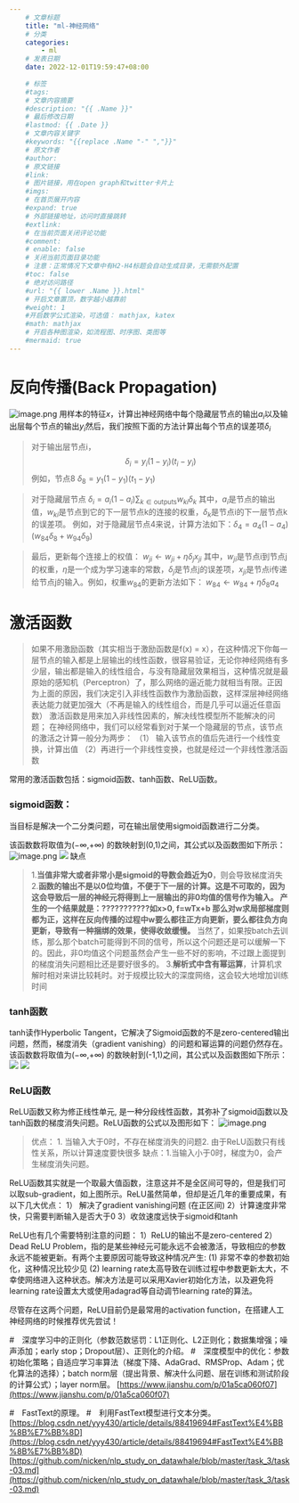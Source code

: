 ```yaml
---
    # 文章标题
    title: "ml-神经网络"
    # 分类
    categories: 
        - ml
    # 发表日期
    date: 2022-12-01T19:59:47+08:00
    
    # 标签
    #tags:
    # 文章内容摘要
    #description: "{{ .Name }}" 
    # 最后修改日期
    #lastmod: {{ .Date }}
    # 文章内容关键字
    #keywords: "{{replace .Name "-" ","}}"
    # 原文作者
    #author:
    # 原文链接
    #link:
    # 图片链接，用在open graph和twitter卡片上
    #imgs:
    # 在首页展开内容
    #expand: true
    # 外部链接地址，访问时直接跳转
    #extlink:
    # 在当前页面关闭评论功能
    #comment:
    # enable: false
    # 关闭当前页面目录功能
    # 注意：正常情况下文章中有H2-H4标题会自动生成目录，无需额外配置
    #toc: false
    # 绝对访问路径
    #url: "{{ lower .Name }}.html"
    # 开启文章置顶，数字越小越靠前
    #weight: 1
    #开启数学公式渲染，可选值： mathjax, katex
    #math: mathjax
    # 开启各种图渲染，如流程图、时序图、类图等
    #mermaid: true
--- 
```



# 反向传播(Back Propagation)
![image.png](https://upload-images.jianshu.io/upload_images/18339009-1739f2b72a6a9549.png?imageMogr2/auto-orient/strip%7CimageView2/2/w/500)
用样本的特征$x$，计算出神经网络中每个隐藏层节点的输出$a_i$以及输出层每个节点的输出$y_i$然后，我们按照下面的方法计算出每个节点的误差项$\delta_i$
>对于输出层节点i，
$$
\delta_{i}=y_{i}\left(1-y_{i}\right)\left(t_{i}-y_{i}\right)
$$
例如，节点8
$\delta_{8}=y_{1}\left(1-y_{1}\right)\left(t_{1}-y_{1}\right)$

>对于隐藏层节点
$\delta_{i}=a_{i}\left(1-a_{i}\right) \sum_{k \in \text {outputs}} w_{k i} \delta_{k}$
其中，$a_i$是节点的输出值，$w_{ki}$是节点到它的下一层节点k的连接的权重，$\delta_k$是节点i的下一层节点k的误差项。
例如，对于隐藏层节点4来说，计算方法如下：$\delta_{4}=a_{4}\left(1-a_{4}\right)\left(w_{84} \delta_{8}+w_{94} \delta_{9}\right)$

>最后，更新每个连接上的权值：
$w_{j i} \leftarrow w_{j i}+\eta \delta_{j} x_{j i}$
其中，$w_{ji}$是节点i到节点j的权重，$\eta$是一个成为学习速率的常数，$\delta_j$是节点j的误差项，$x_{ji}$是节点i传递给节点j的输入。例如，权重$w_{84}$的更新方法如下：
$w_{84} \leftarrow w_{84}+\eta \delta_{8} a_{4}$



# 激活函数
>如果不用激励函数（其实相当于激励函数是f(x) = x），在这种情况下你每一层节点的输入都是上层输出的线性函数，很容易验证，无论你神经网络有多少层，输出都是输入的线性组合，与没有隐藏层效果相当，这种情况就是最原始的感知机（Perceptron）了，那么网络的逼近能力就相当有限。正因为上面的原因，我们决定引入非线性函数作为激励函数，这样深层神经网络表达能力就更加强大（不再是输入的线性组合，而是几乎可以逼近任意函数）
激活函数是用来加入非线性因素的，解决线性模型所不能解决的问题；
 在神经网络中，我们可以经常看到对于某一个隐藏层的节点，该节点的激活之计算一般分为两步：
（1） 输入该节点的值后先进行一个线性变换，计算出值
（2）再进行一个非线性变换，也就是经过一个非线性激活函数

常用的激活函数包括：sigmoid函数、tanh函数、ReLU函数。
### sigmoid函数：
当目标是解决一个二分类问题，可在输出层使用sigmoid函数进行二分类。

 该函数数将取值为(−∞,+∞) 的数映射到(0,1)之间，其公式以及函数图如下所示：
![image.png](https://upload-images.jianshu.io/upload_images/18339009-5bd89cfb15325e55.png?imageMogr2/auto-orient/strip%7CimageView2/2/w/300)
![](https://upload-images.jianshu.io/upload_images/18339009-ce4352e48c3d9899.png?imageMogr2/auto-orient/strip%7CimageView2/2/w/300)
缺点
> 1.**当值非常大或者非常小是sigmoid的导数会趋近为0**，则会导致梯度消失
2.**函数的输出不是以0位均值，不便于下一层的计算。**这是不可取的，因为这会导致后一层的神经元将得到上一层输出的非0均值的信号作为输入。 产生的一个结果就是：**???????????如x>0, f=wTx+b 那么对w求局部梯度则都为正，这样在反向传播的过程中w要么都往正方向更新，要么都往负方向更新，导致有一种捆绑的效果，使得收敛缓慢。** 当然了，如果按batch去训练，那么那个batch可能得到不同的信号，所以这个问题还是可以缓解一下的。因此，非0均值这个问题虽然会产生一些不好的影响，不过跟上面提到的梯度消失问题相比还是要好很多的。
3.**解析式中含有幂运算**，计算机求解时相对来讲比较耗时。对于规模比较大的深度网络，这会较大地增加训练时间


### tanh函数
tanh读作Hyperbolic Tangent，它解决了Sigmoid函数的不是zero-centered输出问题，然而，梯度消失（gradient vanishing）的问题和幂运算的问题仍然存在。
该函数数将取值为(−∞,+∞) 的数映射到(-1,1)之间，其公式以及函数图如下所示：
![](https://upload-images.jianshu.io/upload_images/18339009-23dc6503cdc17b26.png?imageMogr2/auto-orient/strip%7CimageView2/2/w/300)
![](https://upload-images.jianshu.io/upload_images/18339009-037a253b499d575d.png?imageMogr2/auto-orient/strip%7CimageView2/2/w/300)
### ReLU函数
ReLU函数又称为修正线性单元, 是一种分段线性函数，其弥补了sigmoid函数以及tanh函数的梯度消失问题。ReLU函数的公式以及图形如下：
![image.png](https://upload-images.jianshu.io/upload_images/18339009-f27b342366a20935.png?imageMogr2/auto-orient/strip%7CimageView2/2/w/1240)

 >优点： 1. 当输入大于0时，不存在梯度消失的问题2. 由于ReLU函数只有线性关系，所以计算速度要快很多
缺点：1.当输入小于0时，梯度为0，会产生梯度消失问题。

ReLU函数其实就是一个取最大值函数，注意这并不是全区间可导的，但是我们可以取sub-gradient，如上图所示。ReLU虽然简单，但却是近几年的重要成果，有以下几大优点：
1） 解决了gradient vanishing问题 (在正区间)
2）计算速度非常快，只需要判断输入是否大于0
3）收敛速度远快于sigmoid和tanh

ReLU也有几个需要特别注意的问题：
1）ReLU的输出不是zero-centered
2）Dead ReLU Problem，指的是某些神经元可能永远不会被激活，导致相应的参数永远不能被更新。有两个主要原因可能导致这种情况产生: (1) 非常不幸的参数初始化，这种情况比较少见 (2) learning rate太高导致在训练过程中参数更新太大，不幸使网络进入这种状态。解决方法是可以采用Xavier初始化方法，以及避免将learning rate设置太大或使用adagrad等自动调节learning rate的算法。

尽管存在这两个问题，ReLU目前仍是最常用的activation function，在搭建人工神经网络的时候推荐优先尝试！

#　深度学习中的正则化（参数范数惩罚：L1正则化、L2正则化；数据集增强；噪声添加；early stop；Dropout层）、正则化的介绍。
#　深度模型中的优化：参数初始化策略；自适应学习率算法（梯度下降、AdaGrad、RMSProp、Adam；优化算法的选择）；batch norm层（提出背景、解决什么问题、层在训练和测试阶段的计算公式）；layer norm层。
[https://www.jianshu.com/p/01a5ca060f07](https://www.jianshu.com/p/01a5ca060f07)

#　FastText的原理。
#　利用FastText模型进行文本分类。
[https://blog.csdn.net/yyy430/article/details/88419694#FastText%E4%BB%8B%E7%BB%8D](https://blog.csdn.net/yyy430/article/details/88419694#FastText%E4%BB%8B%E7%BB%8D)
[https://github.com/nicken/nlp_study_on_datawhale/blob/master/task_3/task-03.md](https://github.com/nicken/nlp_study_on_datawhale/blob/master/task_3/task-03.md)
